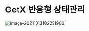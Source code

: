 # GetX 반응형 상태관리

![image-20211013102251900](C:\Users\user\AppData\Roaming\Typora\typora-user-images\image-20211013102251900.png)
